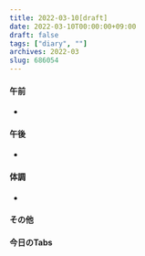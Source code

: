 ```yaml
---
title: 2022-03-10[draft]
date: 2022-03-10T00:00:00+09:00
draft: false
tags: ["diary", ""]
archives: 2022-03
slug: 686054
---
```

#### 午前
- 
#### 午後
- 
#### 体調
- 
#### その他
#### 今日のTabs